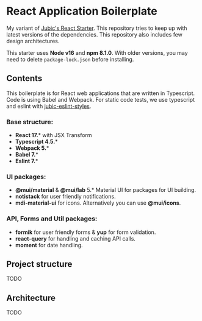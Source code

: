 # React Application Boilerplate

My variant of [Jubic's React Starter](https://github.com/jubicoy). This repository tries to keep up with latest versions of the dependencies. This repository also includes few design architectures.

This starter uses **Node v16** and **npm 8.1.0**. With older versions, you may need to delete `package-lock.json` before installing.

## Contents

This boilerplate is for React web applications that are written in Typescript. Code is using Babel and Webpack. For static code tests, we use typescript and eslint with [jubic-eslint-styles](https://github.com/jubicoy/eslint-config-jubic-typescript).

### Base structure:
* **React 17.*** with JSX Transform
* **Typescript 4.5.***
* **Webpack 5.***
* **Babel 7.***
* **Eslint 7.***

### UI packages:
* **@mui/material** & **@mui/lab** 5.* Material UI for packages for UI building.
* **notistack** for user friendly notifications.
* **mdi-material-ui** for icons. Alternatively you can use **@mui/icons**.

### API, Forms and Util packages:
* **formik** for user friendly forms & **yup** for form validation.
* **react-query** for handling and caching API calls.
* **moment** for date handling.

## Project structure

TODO

## Architecture

TODO
